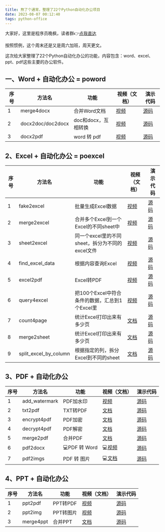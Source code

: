 ```yaml
---
title: 熬了个通宵，整理了22个Python自动化办公项目
date: 2023-08-07 00:12:40
tags: python-office
---
```




大家好，这里是程序员晚枫，读者群👉[点我直达](http://python4office.cn/wechat-group/)

按照惯例，这个周末还是又是周六加班，周天更文。

这次给大家整理了22个Python自动化办公的功能，内容包含：word、excel、ppt、pdf这些主要的办公软件。




## 一、Word + 自动化办公 = poword

 | 序号 | 方法名            | 功能                | 视频（文档）                                        | 演示代码                                                                                                            |
 | ---- | ----------------- | ------------------- | --------------------------------------------------- | ------------------------------------------------------------------------------------------------------------------- |
 | 1    | merge4docx        | 合并Word文档        | [视频](https://www.bilibili.com/video/BV1Vo4y1q7i3) | [源码](https://github.com/CoderWanFeng/python-office/blob/master/demo/poword/%E5%90%88%E5%B9%B6word.py)             |
 | 2    | docx2doc/doc2docx | doc和docx，互相转换 | [视频](https://www.bilibili.com/video/BV1so4y1H7rj) | [源码](https://github.com/CoderWanFeng/python-office/blob/master/demo/poword/doc%E5%92%8Cdocx%E4%BA%92%E8%BD%AC.py) |
 | 3    | docx2pdf          | word 转 pdf         | [视频](https://www.bilibili.com/video/BV1pT4y1k7FH) | [源码](https://github.com/CoderWanFeng/python-office/blob/master/demo/poword/word%E8%BD%ACPDF.py)                   |

## 2、Excel + 自动化办公 = poexcel

| 序号 | 方法名          | 功能                                            | 视频（文档）                                                            | 演示代码                                                                                                                                                                                                                                          |
| ---- | --------------- | ----------------------------------------------- | ----------------------------------------------------------------------- | ------------------------------------------------------------------------------------------------------------------------------------------------------------------------------------------------------------------------------------------------- |
| 1 | fake2excel      | 批量生成Excel数据                               | [视频](https://www.bilibili.com/video/BV1wr4y1b7uk)                     | [源码](https://github.com/CoderWanFeng/python-office/blob/master/demo/poexcel/%E6%89%B9%E9%87%8F%E6%A8%A1%E6%8B%9F%E6%95%B0%E6%8D%AE.py)                                                                                                          |
| 2    | merge2excel     | 合并多个Excel到一个Excel的不同sheet中           | [视频](https://www.bilibili.com/video/BV1714y147Ao)                     | [源码](https://github.com/CoderWanFeng/python-office/blob/master/demo/poexcel/%E5%90%88%E5%B9%B6%E5%A4%9A%E4%B8%AAExcel%E5%88%B0%E4%B8%80%E4%B8%AAExcel%E7%9A%84%E4%B8%8D%E5%90%8Csheet%E4%B8%AD.py)                                              |
| 3    | sheet2excel     | 同一个excel里的不同sheet，拆分为不同的excel文件 | [视频](https://www.bilibili.com/video/BV1714y147Ao)                     | [源码](https://github.com/CoderWanFeng/python-office/blob/master/demo/poexcel/%E5%90%8C%E4%B8%80%E4%B8%AAexcel%E9%87%8C%E7%9A%84%E4%B8%8D%E5%90%8Csheet%EF%BC%8C%E6%8B%86%E5%88%86%E4%B8%BA%E4%B8%8D%E5%90%8C%E7%9A%84excel%E6%96%87%E4%BB%B6.py) |
| 4    | find_excel_data | 根据内容查询Excel                               | [视频](https://www.bilibili.com/video/BV1Bd4y1B7yr)                     | [源码](https://github.com/CoderWanFeng/python-office/blob/master/demo/poexcel/%E6%A0%B9%E6%8D%AE%E5%86%85%E5%AE%B9%EF%BC%8C%E6%9F%A5%E8%AF%A2Excel.py)                                                                                            |
| 5   | excel2pdf       | Excel转PDF                                      | [视频](https://www.bilibili.com/video/BV1A84y1N7or)                     | [源码](https://github.com/CoderWanFeng/python-office/blob/master/demo/poexcel/Excel%E8%BD%ACPDF.py)                                                                                                                                               |
| 6    | query4excel     | 把100个Excel中符合条件的数据，汇总到1个Excel里  | [视频](https://www.bilibili.com/video/BV1Hs4y1S7TT)                     | [源码](https://github.com/CoderWanFeng/python-office/blob/master/demo/poexcel/%E6%8A%8A100%E4%B8%AAExcel%E4%B8%AD%E7%AC%A6%E5%90%88%E6%9D%A1%E4%BB%B6%E7%9A%84%E6%95%B0%E6%8D%AE%EF%BC%8C%E6%B1%87%E6%80%BB%E5%88%B01%E4%B8%AAExcel%E9%87%8C.py)  |
| 7    | count4page      | 统计Excel打印出来有多少页                       | [文档](https://blog.csdn.net/weixin_42321517/article/details/131218163) | [源码](https://github.com/CoderWanFeng/python-office/blob/master/demo/poexcel/%E7%BB%9F%E8%AE%A1Excel%E6%89%93%E5%8D%B0%E5%87%BA%E6%9D%A5%E6%9C%89%E5%A4%9A%E5%B0%91%E9%A1%B5.py)                                                                 |
| 8  | merge2sheet      | 统计Excel打印出来有多少页                 | [文档](https://blog.csdn.net/weixin_42321517/article/details/131218163) | [源码](https://github.com/CoderWanFeng/python-office/blob/master/demo/poexcel/合并2个Excel的内容到一个sheet中.py)                                                                 |
| 9  | split_excel_by_column      | 根据指定的列，拆分Excel到不同的sheet         | [文档](https://blog.csdn.net/weixin_42321517/article/details/131218163) | [源码](https://github.com/CoderWanFeng/python-office/blob/master/demo/poexcel/根据指定的列，拆分excel.py)                                                                 |


## 3、PDF + 自动化办公

| 序号 | 方法名        | 功能         | 视频（文档）                                                            | 演示代码                                                                                                       |
| ---- | ------------- | ------------ | ----------------------------------------------------------------------- | -------------------------------------------------------------------------------------------------------------- |
| 1    | add_watermark | PDF加水印    | [视频](https://www.bilibili.com/video/BV1Se411T7au)                     | [源码](https://github.com/CoderWanFeng/python-office/blob/master/demo/popdf/PDF%E5%8A%A0%E6%B0%B4%E5%8D%B0.py) |
| 2    | txt2pdf       | TXT转PDF     | [文档](https://blog.csdn.net/weixin_42321517/article/details/130612189) | [源码](https://github.com/CoderWanFeng/python-office/blob/master/demo/popdf/TXT%E8%BD%ACPDF.py)                |
| 3    | encrypt4pdf   | PDF加密      | [文档](https://blog.csdn.net/weixin_42321517/article/details/129963432) | [源码](https://github.com/CoderWanFeng/python-office/blob/master/demo/popdf/PDF%E5%8A%A0%E5%AF%86.py)          |
| 4    | decrypt4pdf   | PDF解密      | [文档](https://mp.weixin.qq.com/s/GiXYB_xZdlsYv5AIeIELkA)               | [源码](https://github.com/CoderWanFeng/python-office/blob/master/demo/popdf/PDF%E8%A7%A3%E5%AF%86.py)          |
| 5    | merge2pdf     | 合并PDF      | [文档](https://baijiahao.baidu.com/s?id=1733062611567959337)            | [源码](https://github.com/CoderWanFeng/python-office/blob/master/demo/popdf/%E5%90%88%E5%B9%B6PDF.py)          |
| 6    | pdf2docx      | 💻PDF 转 Word | 💻[视频](https://www.bilibili.com/video/BV19D4y1i7Eu)                    | [源码](https://github.com/CoderWanFeng/python-office/blob/master/demo/popdf/pdf%E8%BD%ACword.py)               |
| 7    | pdf2imgs      | PDF 转 图片  | 💻[文档](https://mp.weixin.qq.com/s/Ve5FH6q6ZqNbhUUG9RR8aw)              | [源码](https://github.com/CoderWanFeng/python-office/blob/master/demo/popdf/pdf%E8%BD%AC%E5%9B%BE%E7%89%87.py) |

## 4、PPT + 自动化办公

| 序号 | 方法名    | 功能      | 视频（文档）                                                            | 演示代码                                                                                  |
| ---- | --------- | --------- | ----------------------------------------------------------------------- | ----------------------------------------------------------------------------------------- |
| 1    | ppt2pdf   | PPT转PDF  | [视频](https://www.bilibili.com/video/BV17Y411c792)                     | [源码](https://github.com/CoderWanFeng/python-office/blob/master/demo/poppt/ppt2pdf.py)   |
| 2    | ppt2img   | PPT转图片 | [视频](https://www.bilibili.com/video/BV1pu411Y7zz/)                    | [源码](https://github.com/CoderWanFeng/python-office/blob/master/demo/poppt/ppt2img.py)   |
| 3    | merge4ppt | 合并PPT   | [文档](https://blog.csdn.net/weixin_42321517/article/details/130877688) | [源码](https://github.com/CoderWanFeng/python-office/blob/master/demo/poppt/merge4ppt.py) |
